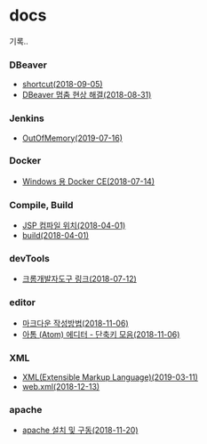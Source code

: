 # docs
기록..

### DBeaver
- [shortcut(2018-09-05)](https://github.com/ixtears23/docs/blob/master/DB%20Tools/DBeaver/shortcut.md)
- [DBeaver 멈춤 현상 해결(2018-08-31)](https://github.com/ixtears23/docs/blob/master/DB%20Tools/DBeaver/%ED%99%98%EA%B2%BD%EC%84%A4%EC%A0%95.md)
### Jenkins
- [OutOfMemory(2019-07-16)](https://github.com/ixtears23/docs/blob/master/Jenkins/OutOfMemory%EC%97%90%EB%9F%AC.md)
### Docker
- [Windows 용 Docker CE(2018-07-14)](https://github.com/ixtears23/docs/blob/master/Jenkins/Docker.md)
### Compile, Build
- [JSP 컴파일 위치(2018-04-01)](https://github.com/ixtears23/docs/blob/master/Q-A/JSP%EC%BB%B4%ED%8C%8C%EC%9D%BC%2C%EB%B9%8C%EB%93%9C.md)
- [build(2018-04-01)](https://github.com/ixtears23/docs/blob/master/Q-A/build.md)
### devTools
- [크롬개발자도구 링크(2018-07-12)](https://github.com/ixtears23/docs/blob/master/devTools/Chrome.md)
### editor
- [마크다운 작성방법(2018-11-06)](https://github.com/ixtears23/docs/blob/master/editor/%EB%A7%88%ED%81%AC%EB%8B%A4%EC%9A%B4%20%EC%9E%91%EC%84%B1%EB%B0%A9%EB%B2%95.md)
- [아톰 (Atom) 에디터 - 단축키 모음(2018-11-06)](https://github.com/ixtears23/docs/blob/master/editor/%EC%95%84%ED%86%B0%20(Atom)%20%EC%97%90%EB%94%94%ED%84%B0%20-%20%EB%8B%A8%EC%B6%95%ED%82%A4%20%EB%AA%A8%EC%9D%8C.md)
### XML
- [XML(Extensible Markup Language)(2019-03-11)](https://github.com/ixtears23/docs/tree/master/XML)
- [web.xml(2018-12-13)](https://github.com/ixtears23/docs/blob/master/XML/web.xml.md)
### apache
- [apache 설치 및 구동(2018-11-20)](https://github.com/ixtears23/docs/blob/master/webserver/apache/apache%20%EC%84%A4%EC%B9%98%20%EB%B0%8F%20%EA%B5%AC%EB%8F%99.md)

